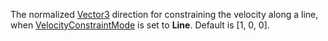 The normalized [Vector3](https://developer.roblox.com/en-us/api-reference/datatype/Vector3) direction for constraining the velocity along a line, when [ VelocityConstraintMode](https://developer.roblox.com/en-us/api-reference/property/LinearVelocity/VelocityConstraintMode) is set to **Line**. Default is \[1, 0, 0\].